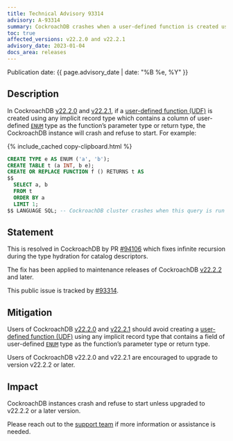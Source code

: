```yaml
---
title: Technical Advisory 93314
advisory: A-93314
summary: CockroachDB crashes when a user-defined function is created using any implicit record type which contains a column of user-defined ENUM type as the function’s parameter type or return type.
toc: true
affected_versions: v22.2.0 and v22.2.1
advisory_date: 2023-01-04
docs_area: releases
---
```


Publication date: {{ page.advisory_date | date: "%B %e, %Y" }}

## Description

In CockroachDB [v22.2.0](https://www.cockroachlabs.com/docs/releases/v22.2#v22-2-0) and [v22.2.1](https://www.cockroachlabs.com/docs/releases/v22.2#v22-2-1), if a [user-defined function (UDF)](https://www.cockroachlabs.com/docs/v22.2/user-defined-functions.html) is created using any implicit record type which contains a column of user-defined [`ENUM`](https://www.cockroachlabs.com/docs/v22.2/enum.html) type as the function’s parameter type or return type, the CockroachDB instance will crash and refuse to start. For example:

{% include_cached copy-clipboard.html %}
~~~ sql
CREATE TYPE e AS ENUM ('a', 'b');
CREATE TABLE t (a INT, b e);
CREATE OR REPLACE FUNCTION f () RETURNS t AS
$$
  SELECT a, b
  FROM t
  ORDER BY a
  LIMIT 1;
$$ LANGUAGE SQL; -- CockroachDB cluster crashes when this query is run
~~~

## Statement

This is resolved in CockroachDB by PR [#94106](https://github.com/cockroachdb/cockroach/pull/94106) which fixes infinite recursion during the type hydration for catalog descriptors.

The fix has been applied to maintenance releases of CockroachDB [v22.2.2](https://www.cockroachlabs.com/docs/releases/v22.2#v22-2-2) and later.

This public issue is tracked by [#93314](https://github.com/cockroachdb/cockroach/issues/93314).

## Mitigation

Users of CockroachDB [v22.2.0](https://www.cockroachlabs.com/docs/releases/v22.2#v22-2-0) and [v22.2.1](https://www.cockroachlabs.com/docs/releases/v22.2#v22-2-1) should avoid creating a [user-defined function (UDF)](https://www.cockroachlabs.com/docs/v22.2/user-defined-functions.html) using any implicit record type that contains a field of user-defined [`ENUM`](https://www.cockroachlabs.com/docs/v22.2/enum.html) type as the function’s parameter type or return type.

Users of CockroachDB v22.2.0 and v22.2.1 are encouraged to upgrade to version v22.2.2 or later. 


## Impact

CockroachDB instances crash and refuse to start unless upgraded to v22.2.2 or a later version.

Please reach out to the [support team](https://support.cockroachlabs.com/) if more information or assistance is needed.
